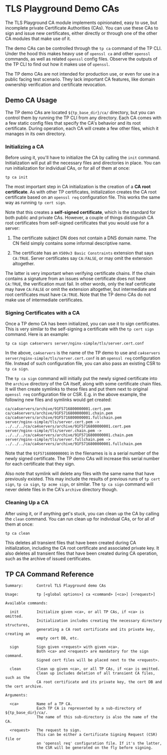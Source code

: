 # TLS Playground Demo CAs

The TLS Playground CA module implements opinionated, easy to use, but incomplete private Certificate Authorities (CAs).
You can use these CAs to sign and issue new certificates, either directly or through one of the other CA modules that make use of it.

The demo CAs can be controlled through the `tp ca` command of the TP CLI.
Under the hood this makes heavy use of `openssl ca` and other `openssl` commands, as well as related `openssl` config files.
Observe the outputs of the TP CLI to find out how it makes use of `openssl`.

The TP demo CAs are not intended for production use, or even for use in a public facing test scenario.
They lack important CA features, like domain ownership verification and certificate revocation.



## Demo CA Usage

The TP demo CAs are located `${tp_base_dir}/ca/` directory, but you can control them by running the TP CLI from any directory.
Each CA comes with a few static config files that specify the CA's behavior and its root certificate.
During operation, each CA will create a few other files, which it manages in its own directory.



### Initializing a CA

Before using it, you'll have to initialize the CA by calling the `init` command.
Initialization will put all the necessary files and directories in place.
You can run initialization for individual CAs, or for all of them at once:

```
tp ca init
```

The most important step in CA initialization is the creation of a **CA root certificate**.
As with other TP certificates, initialization creates the CA root certificate based on an `openssl req` configuration file.
This works the same way as running `tp cert sign`.

Note that this creates a **self-signed certificate**, which is the standard for both public and private CAs.
However, a couple of things distinguish CA root certificates from self-signed certificates that you would use for a server:

1. The certificate subject DN does not contain a DNS domain name.
The CN field simply contains some informal descriptive name.

2. The certificate has an `X509v3 Basic Constraints` extension that says `CA:TRUE`.
Server certificates say `CA:FALSE`, or may omit the extension altogether.

The latter is very important when verifying certificate chains.
If the chain contains a signature from an issues whose certificate does not have `CA:TRUE`, the verification must fail.
In other words, only the leaf certificate may have `CA:FALSE` or omit the extension altogether, but intermediate and root certificates must have `CA:TRUE`.
Note that the TP demo CAs do not make use of intermediate certificates.



### Signing Certificates with a CA

Once a TP demo CA has been initialized, you can use it to sign certificates.
This is very similar to the self-signing a certificate with the `tp cert sign` command.
Here is an example:

```
tp ca sign ca4servers server/nginx-simple/tls/server.cert.conf
```

In the above, `ca4servers` is the name of the TP demo to use and `ca4servers server/nginx-simple/tls/server.cert.conf` is an `openssl req` configuration file.
Instead of such configuration file, you can also pass an existing CSR to `tp ca sign`.

The `tp ca sign` command will initially put the newly signed certificate into the `archive` directory of the CA itself, along with some certificate chain files.
It will then create symlinks to these files and put them next to original `openssl req` configuration file or CSR.
E.g. in the above example, the following new files and symlinks would get created:

```
ca/ca4servers/archive/91F5716800000001.cert.pem
ca/ca4servers/archive/91F5716800000001.chain.pem
ca/ca4servers/archive/91F5716800000001.fullchain.pem
server/nginx-simple/tls/server.cert.pem -> ../../../ca/ca4servers/archive/91F5716800000001.cert.pem
server/nginx-simple/tls/server.chain.pem -> ../../../ca/ca4servers/archive/91F5716800000001.chain.pem
server/nginx-simple/tls/server.fullchain.pem -> ../../../ca/ca4servers/archive/91F5716800000001.fullchain.pem
```

Note that the `91F5716800000001` in the filenames is is a serial number of the newly signed certificate.
The TP demo CAs will increase this serial number for each certificate that they sign.

Also note that symlink will delete any files with the same name that have previously existed.
This may include the results of previous runs of `tp cert sign`, `tp ca sign`, `tp acme sign`, or similar.
The `tp ca sign` command will never delete files in the CA's `archive` directory though.



### Cleaning Up a CA

After using it, or if anything get's stuck, you can clean up the CA by calling the `clean` command.
You can run clean up for individual CAs, or for all of them at once:

```
tp ca clean
```

This deletes all transient files that have been created during CA initialization, including the CA root certificate and associated private key.
It also deletes all transient files that have been created during CA operation, such as the archive of issued certificates.



## TP CA Command Reference

```
Summary:      Control TLS Playground demo CAs

Usage:        tp [<global options>] ca <command> [<ca>] [<request>]

Available commands:

  init        Initialize given <ca>, or all TP CAs, if <ca> is omitted.
              Initialization includes creating the necessary directory structures,
              generating a CA root certificate and its private key, creating an
              empty cert DB, etc.

  sign        Sign given <request> with given <ca>.
              Both <ca> and <request> are mandatory for the sign command.
              Signed cert files will be placed next to the <request>.

  clean       Clean up given <ca>, or all TP CAs, if <ca> is omitted.
              Clean up includes deletion of all transient CA files, such as the
              CA root certificate and its private key, the cert DB and the cert archive.

Arguments:

  <ca>        Name of a TP CA.
              Each TP CA is represented by a sub-directory of ${tp_base_dir}/ca/.
              The name of this sub-directory is also the name of the CA.

  <request>   The request to sign.
              This can be either a Certificate Signing Request (CSR) file or
              an 'openssl req' configuration file. If it's the latter,
              the CSR will be generated on the fly before signing.
```
